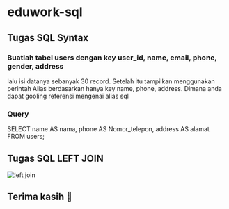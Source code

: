 # eduwork-sql

## Tugas SQL Syntax ###

### Buatlah tabel users dengan key user_id, name, email, phone, gender, address 
lalu isi datanya sebanyak 30 record. Setelah itu tampilkan menggunakan perintah Alias berdasarkan hanya key name, phone, address.
Dimana anda dapat gooling referensi mengenai alias sql 

### Query 
SELECT name AS nama, phone AS Nomor_telepon, address AS alamat FROM users;


## Tugas SQL LEFT JOIN
![left join](https://github.com/Iqbalfachrian/eduwork-sql/assets/101652940/54c6b127-2941-4fe7-bfd5-5775073031af)


## Terima kasih 👏



